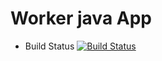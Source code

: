 # Worker java App

  * Build Status
  [![Build Status](http://34.83.24.18:8080/buildStatus/icon?job=instavote%2Fworker-build)](http://34.83.24.18:8080/job/instavote/job/worker-build/)

